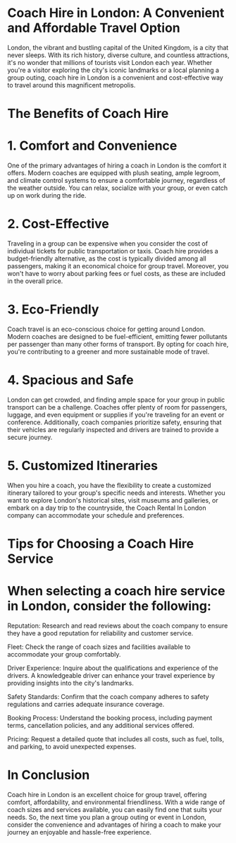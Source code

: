 # Coach Hire in London: A Convenient and Affordable Travel Option

London, the vibrant and bustling capital of the United Kingdom, is a city that never sleeps. With its rich history, diverse culture, and countless attractions, it's no wonder that millions of tourists visit London each year. Whether you're a visitor exploring the city's iconic landmarks or a local planning a group outing, coach hire in London is a convenient and cost-effective way to travel around this magnificent metropolis.

# The Benefits of Coach Hire

# 1. Comfort and Convenience

One of the primary advantages of hiring a coach in London is the comfort it offers. Modern coaches are equipped with plush seating, ample legroom, and climate control systems to ensure a comfortable journey, regardless of the weather outside. You can relax, socialize with your group, or even catch up on work during the ride.

# 2. Cost-Effective

Traveling in a group can be expensive when you consider the cost of individual tickets for public transportation or taxis. Coach hire provides a budget-friendly alternative, as the cost is typically divided among all passengers, making it an economical choice for group travel. Moreover, you won't have to worry about parking fees or fuel costs, as these are included in the overall price.

# 3. Eco-Friendly

Coach travel is an eco-conscious choice for getting around London. Modern coaches are designed to be fuel-efficient, emitting fewer pollutants per passenger than many other forms of transport. By opting for coach hire, you're contributing to a greener and more sustainable mode of travel.

# 4. Spacious and Safe

London can get crowded, and finding ample space for your group in public transport can be a challenge. Coaches offer plenty of room for passengers, luggage, and even equipment or supplies if you're traveling for an event or conference. Additionally, coach companies prioritize safety, ensuring that their vehicles are regularly inspected and drivers are trained to provide a secure journey.

# 5. Customized Itineraries

When you hire a coach, you have the flexibility to create a customized itinerary tailored to your group's specific needs and interests. Whether you want to explore London's historical sites, visit museums and galleries, or embark on a day trip to the countryside, the Coach Rental In London company can accommodate your schedule and preferences.

# Tips for Choosing a Coach Hire Service

# When selecting a coach hire service in London, consider the following:

Reputation: Research and read reviews about the coach company to ensure they have a good reputation for reliability and customer service.

Fleet: Check the range of coach sizes and facilities available to accommodate your group comfortably.

Driver Experience: Inquire about the qualifications and experience of the drivers. A knowledgeable driver can enhance your travel experience by providing insights into the city's landmarks.

Safety Standards: Confirm that the coach company adheres to safety regulations and carries adequate insurance coverage.

Booking Process: Understand the booking process, including payment terms, cancellation policies, and any additional services offered.

Pricing: Request a detailed quote that includes all costs, such as fuel, tolls, and parking, to avoid unexpected expenses.

# In Conclusion

Coach hire in London is an excellent choice for group travel, offering comfort, affordability, and environmental friendliness. With a wide range of coach sizes and services available, you can easily find one that suits your needs. So, the next time you plan a group outing or event in London, consider the convenience and advantages of hiring a coach to make your journey an enjoyable and hassle-free experience.

